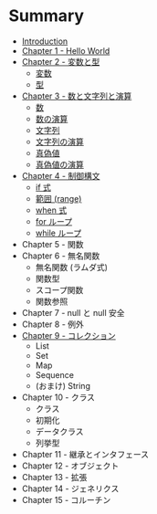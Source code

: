 # Summary

* [Introduction](README.md)
* [Chapter 1 - Hello World](chapter01/hello_world.md)
* [Chapter 2 - 変数と型](chapter02/chapter02.md)
    * [変数](chapter02/variable.md)
    * [型](chapter02/type.md)
* [Chapter 3 - 数と文字列と演算](chapter03/chapter03.md)
    * [数](chapter03/number.md)
    * [数の演算](chapter03/numeric_operation.md)
    * [文字列](chapter03/string.md)
    * [文字列の演算](chapter03/string_operation.md)
    * [真偽値](chapter03/boolean.md)
    * [真偽値の演算](chapter03/boolean_operation.md)
* [Chapter 4 - 制御構文](chapter04/chapter04.md)
    * [if 式](chapter04/if.md)
    * [範囲 (range)](chapter04/range.md)
    * [when 式](chapter04/when.md)
    * [for ループ](chapter04/for.md)
    * [while ループ](chapter04/while.md)
* Chapter 5 - 関数
* Chapter 6 - 無名関数
    * 無名関数 (ラムダ式)
    * 関数型
    * スコープ関数
    * 関数参照
* Chapter 7 - null と null 安全
* Chapter 8 - 例外
* [Chapter 9 - コレクション](chapter09/chapter09.md)
    * List
    * Set
    * Map
    * Sequence
    * (おまけ) String
* Chapter 10 - クラス
    * クラス
    * 初期化
    * データクラス
    * 列挙型
* Chapter 11 - 継承とインタフェース
* Chapter 12 - オブジェクト
* Chapter 13 - 拡張
* Chapter 14 - ジェネリクス
* Chapter 15 - コルーチン